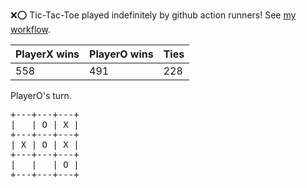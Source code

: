 :x::o: Tic-Tac-Toe played indefinitely by github action runners! See [my workflow](.github/workflows/play.yaml).

|PlayerX wins|PlayerO wins|Ties|
|-|-|-|
|558|491|228|

PlayerO's turn.

<pre>
+---+---+---+
|   | O | X |
+---+---+---+
| X | O | X |
+---+---+---+
|   |   | O |
+---+---+---+
</pre>